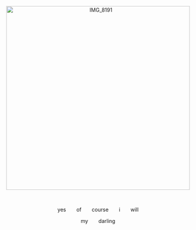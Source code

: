 <div align="center">





  
<img width="500" height="500" alt="IMG_8191" src="https://github.com/user-attachments/assets/80489f78-f4b3-45d1-a300-e451fa9cda8a" />

⠀ ⠀ ⠀ 
⠀ ⠀ ⠀ 
⠀ ⠀ ⠀ 
⠀ ⠀ ⠀ 

yes⠀ ⠀ of⠀ ⠀ course⠀ ⠀ i⠀ ⠀ will

my⠀ ⠀ darling
